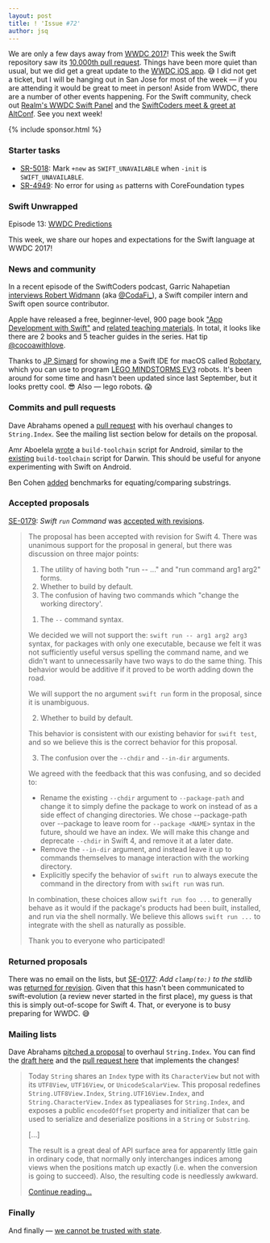```yaml
---
layout: post
title: ! 'Issue #72'
author: jsq
---
```


We are only a few days away from [WWDC 2017](https://www.apple.com/apple-events/june-2017/)! This week the Swift repository saw its [10,000th pull request](https://github.com/apple/swift/pull/10000). Things have been more quiet than usual, but we did get a great update to the [WWDC iOS app](https://twitter.com/simjp/status/869636941402128384). 😅 I did not get a ticket, but I will be hanging out in San Jose for most of the week &mdash; if you are attending it would be great to meet in person! Aside from WWDC, there are a number of other events happening. For the Swift community, check out [Realm's WWDC Swift Panel](https://www.eventbrite.com/e/wwdc-2017-swift-panel-tickets-34611623297) and the [SwiftCoders meet & greet at AltConf](https://swiftcoders.eventfarm.com/tokens/sessionAllocate?tr=TlhKc8G69iLw1UJU6FTxvEyHdjwwkAzElgPXPVuoEFl6ZuqwAKuwPs). See you next week!

<!--excerpt-->

{% include sponsor.html %}

### Starter tasks

- [SR-5018](https://bugs.swift.org/browse/SR-5018): Mark `+new` as `SWIFT_UNAVAILABLE` when `-init` is `SWIFT_UNAVAILABLE`.
- [SR-4949](https://bugs.swift.org/browse/SR-4949): No error for using `as` patterns with CoreFoundation types

### Swift Unwrapped

Episode 13: [WWDC Predictions](https://spec.fm/podcasts/swift-unwrapped/70310)

This week, we share our hopes and expectations for the Swift language at WWDC 2017!

### News and community

In a recent episode of the SwiftCoders podcast, Garric Nahapetian [interviews Robert Widmann](https://swiftcoders.podbean.com/?p=7021942) (aka [@CodaFi_](https://twitter.com/CodaFi_)), a Swift compiler intern and Swift open source contributor.

Apple have released a free, beginner-level, 900 page book ["App Development with Swift"](https://itunes.apple.com/us/book/app-development-with-swift/id1219117996?mt=11) and [related teaching materials](https://itunes.apple.com/us/book/app-development-with-swift/id1219118093?mt=11). In total, it looks like there are 2 books and 5 teacher guides in the series. Hat tip [@cocoawithlove](https://twitter.com/cocoawithlove/status/869514258265980929).

Thanks to [JP Simard](https://twitter.com/simjp) for showing me a Swift IDE for macOS called [Robotary](https://robotaryapp.com), which you can use to program [LEGO MINDSTORMS EV3](http://www.lego.com/en-us/mindstorms/products/mindstorms-ev3-31313) robots. It's been around for some time and hasn't been updated since last September, but it looks pretty cool. 😎 Also &mdash; lego robots. 😱

### Commits and pull requests

Dave Abrahams opened a [pull request](https://github.com/apple/swift/pull/9806) with his overhaul changes to `String.Index`. See the mailing list section below for details on the proposal.

Amr Aboelela [wrote](https://github.com/apple/swift/pull/9785) a `build-toolchain` script for Android, similar to the [existing](https://github.com/apple/swift/blob/master/utils/build-toolchain) `build-toolchain` script for Darwin. This should be useful for anyone experimenting with Swift on Android.

Ben Cohen [added](https://github.com/apple/swift/pull/10030) benchmarks for equating/comparing substrings.

### Accepted proposals

[SE-0179](https://github.com/apple/swift-evolution/blob/master/proposals/0179-swift-run-command.md): *Swift `run` Command* was [accepted with revisions](https://lists.swift.org/pipermail/swift-evolution-announce/2017-May/000383.html).

> The proposal has been accepted with revision for Swift 4. There was unanimous support for the proposal in general, but there was discussion on three major points:
>
> 1. The utility of having both "run -- ..." and "run command arg1 arg2" forms.
> 2. Whether to build by default.
> 3. The confusion of having two commands which "change the working directory'.
>
> 1) The `--` command syntax.
>
> We decided we will not support the: `swift run -- arg1 arg2 arg3` syntax, for packages with only one executable, because we felt it was not sufficiently useful versus spelling the command name, and we didn't want to unnecessarily have two ways to do the same thing. This behavior would be additive if it proved to be worth adding down the road.
>
> We will support the no argument `swift run` form in the proposal, since it is unambiguous.
>
> 2) Whether to build by default.
>
> This behavior is consistent with our existing behavior for `swift test`, and so we believe this is the correct behavior for this proposal.
>
> 3) The confusion over the `--chdir` and `--in-dir` arguments.
>
> We agreed with the feedback that this was confusing, and so decided to:
>
> * Rename the existing `--chdir` argument to `--package-path` and change it to simply define the package to work on instead of as a side effect of changing directories. We chose --package-path over --package to leave room for `--package <NAME>` syntax in the future, should we have an index. We will make this change and deprecate `--chdir` in Swift 4, and remove it at a later date.
> * Remove the `--in-dir` argument, and instead leave it up to commands themselves to manage interaction with the working directory.
> * Explicitly specify the behavior of `swift run` to always execute the command in the directory from with `swift run` was run.
>
> In combination, these choices allow `swift run foo ...` to generally behave as it would if the package's products had been built, installed, and run via the shell normally. We believe this allows `swift run ...` to integrate with the shell as naturally as possible.
>
> Thank you to everyone who participated!

### Returned proposals

There was no email on the lists, but [SE-0177](https://github.com/apple/swift-evolution/blob/master/proposals/0177-add-clamped-to-method.md): *Add `clamp(to:)` to the stdlib* was [returned for revision](https://github.com/apple/swift-evolution/commit/27848f930e25feaeeea0188fc34c926181a5b82e#diff-4987d3dddf79dfdceaa0718c5fd2ecac). Given that this hasn't been communicated to swift-evolution (a review never started in the first place), my guess is that this is simply out-of-scope for Swift 4. That, or everyone is to busy preparing for WWDC. 😅

### Mailing lists

Dave Abrahams [pitched a proposal](https://lists.swift.org/pipermail/swift-evolution/Week-of-Mon-20170522/036839.html) to overhaul `String.Index`. You can find the [draft here](https://github.com/dabrahams/swift-evolution/blob/string-index-overhaul/proposals/NNNN-string-index-overhaul.md) and the [pull request here](https://github.com/apple/swift/pull/9806) that implements the changes!

> Today `String` shares an `Index` type with its `CharacterView` but not with its `UTF8View`, `UTF16View`, or `UnicodeScalarView`.  This proposal redefines `String.UTF8View.Index`, `String.UTF16View.Index`, and `String.CharacterView.Index` as typealiases for `String.Index`, and exposes a public `encodedOffset` property and initializer that can be used to serialize and deserialize positions in a `String` or `Substring`.
>
> [...]
>
> The result is a great deal of API surface area for apparently little gain in ordinary code, that normally only interchanges indices among views when the positions match up exactly (i.e. when the conversion is going to succeed).  Also, the resulting code is needlessly awkward.
>
> [Continue reading...](https://github.com/dabrahams/swift-evolution/blob/string-index-overhaul/proposals/NNNN-string-index-overhaul.md)

### Finally

And finally &mdash; [we cannot be trusted with state](https://twitter.com/SwiftMonads/status/869992691358089216).
